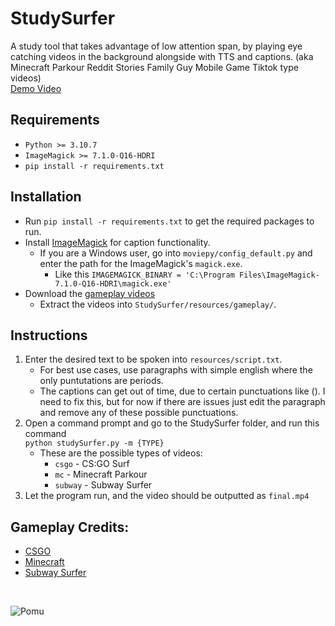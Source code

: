 # StudySurfer
A study tool that takes advantage of low attention span, by playing eye catching videos in the background alongside with TTS and captions. (aka Minecraft Parkour Reddit Stories Family Guy Mobile Game Tiktok type videos) <br/>
[Demo Video](https://www.youtube.com/watch?v=J91lMOY1X_I)

## Requirements
- `Python >= 3.10.7`
- `ImageMagick >= 7.1.0-Q16-HDRI`
- `pip install -r requirements.txt` 

## Installation
- Run `pip install -r requirements.txt` to get the required packages to run. <br/>
- Install [ImageMagick](https://imagemagick.org/script/download.php) for caption functionality. 
    - If you are a Windows user, go into `moviepy/config_default.py` and enter the path for the ImageMagick's `magick.exe`. 
        - Like this `IMAGEMAGICK_BINARY = 'C:\Program Files\ImageMagick-7.1.0-Q16-HDRI\magick.exe'`
- Download the [gameplay videos](https://drive.google.com/file/d/1EyOVpJkyMXLRGekArK1sFkJfiBKIcrTd/view)
    - Extract the videos into `StudySurfer/resources/gameplay/`.

## Instructions
1. Enter the desired text to be spoken into `resources/script.txt`.
    - For best use cases, use paragraphs with simple english where the only puntutations are periods.
    - The captions can get out of time, due to certain punctuations like (). I need to fix this, but for now if there are issues just edit the paragraph and remove any of these possible punctuations. 
2. Open a command prompt and go to the StudySurfer folder, and run this command <br/>
`python studySurfer.py -m {TYPE}`
    - These are the possible types of videos:
        - `csgo` - CS:GO Surf
        - `mc` - Minecraft Parkour
        - `subway` - Subway Surfer
4. Let the program run, and the video should be outputted as `final.mp4`

## Gameplay Credits:
- [CSGO](https://youtu.be/_2O8X4CveYc)
- [Minecraft](https://youtu.be/Pt5_GSKIWQM)
- [Subway Surfer](https://youtu.be/j_euAlsHIMQ)
<br/>

![Pomu](https://media.tenor.com/OZK4zgP-TdcAAAAd/pomu-pomu-rainpuff.gif)

